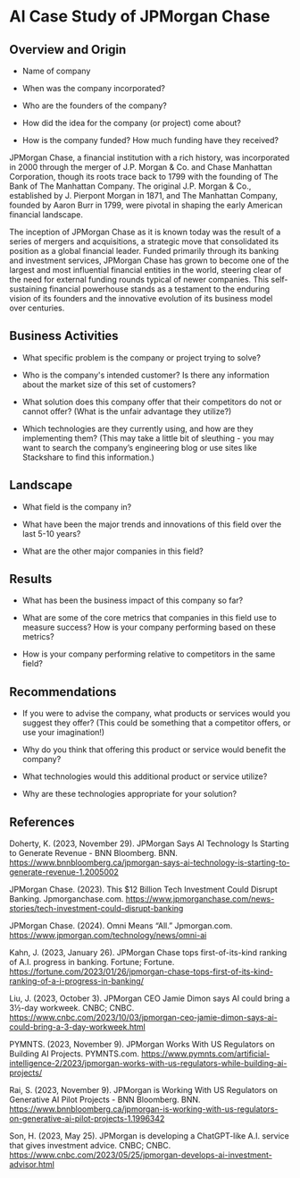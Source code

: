 # AI Case Study of JPMorgan Chase

## Overview and Origin

* Name of company

* When was the company incorporated?

* Who are the founders of the company?

* How did the idea for the company (or project) come about?

* How is the company funded? How much funding have they received?

JPMorgan Chase, a financial institution with a rich history, was incorporated in 2000 through the merger of J.P. Morgan & Co. and Chase Manhattan Corporation, though its roots trace back to 1799 with the founding of The Bank of The Manhattan Company. The original J.P. Morgan & Co., established by J. Pierpont Morgan in 1871, and The Manhattan Company, founded by Aaron Burr in 1799, were pivotal in shaping the early American financial landscape. 

The inception of JPMorgan Chase as it is known today was the result of a series of mergers and acquisitions, a strategic move that consolidated its position as a global financial leader. Funded primarily through its banking and investment services, JPMorgan Chase has grown to become one of the largest and most influential financial entities in the world, steering clear of the need for external funding rounds typical of newer companies. This self-sustaining financial powerhouse stands as a testament to the enduring vision of its founders and the innovative evolution of its business model over centuries.


## Business Activities

* What specific problem is the company or project trying to solve?

* Who is the company's intended customer? Is there any information about the market size of this set of customers?

* What solution does this company offer that their competitors do not or cannot offer? (What is the unfair advantage they utilize?)

* Which technologies are they currently using, and how are they implementing them? (This may take a little bit of sleuthing - you may want to search the company’s engineering blog or use sites like Stackshare to find this information.)

## Landscape

* What field is the company in?

* What have been the major trends and innovations of this field over the last 5-10 years?

* What are the other major companies in this field?

## Results

* What has been the business impact of this company so far?

* What are some of the core metrics that companies in this field use to measure success? How is your company performing based on these metrics?

* How is your company performing relative to competitors in the same field?

## Recommendations

* If you were to advise the company, what products or services would you suggest they offer? (This could be something that a competitor offers, or use your imagination!)

* Why do you think that offering this product or service would benefit the company?

* What technologies would this additional product or service utilize?

* Why are these technologies appropriate for your solution?

## References

Doherty, K. (2023, November 29). JPMorgan Says AI Technology Is Starting to Generate Revenue - BNN Bloomberg. BNN. https://www.bnnbloomberg.ca/jpmorgan-says-ai-technology-is-starting-to-generate-revenue-1.2005002

JPMorgan Chase. (2023). This $12 Billion Tech Investment Could Disrupt Banking. Jpmorganchase.com. https://www.jpmorganchase.com/news-stories/tech-investment-could-disrupt-banking

JPMorgan Chase. (2024). Omni Means “All.” Jpmorgan.com. https://www.jpmorgan.com/technology/news/omni-ai

Kahn, J. (2023, January 26). JPMorgan Chase tops first-of-its-kind ranking of A.I. progress in banking. Fortune; Fortune. https://fortune.com/2023/01/26/jpmorgan-chase-tops-first-of-its-kind-ranking-of-a-i-progress-in-banking/

Liu, J. (2023, October 3). JPMorgan CEO Jamie Dimon says AI could bring a 3½-day workweek. CNBC; CNBC. https://www.cnbc.com/2023/10/03/jpmorgan-ceo-jamie-dimon-says-ai-could-bring-a-3-day-workweek.html

PYMNTS. (2023, November 9). JPMorgan Works With US Regulators on Building AI Projects. PYMNTS.com. https://www.pymnts.com/artificial-intelligence-2/2023/jpmorgan-works-with-us-regulators-while-building-ai-projects/

Rai, S. (2023, November 9). JPMorgan is Working With US Regulators on Generative AI Pilot Projects - BNN Bloomberg. BNN. https://www.bnnbloomberg.ca/jpmorgan-is-working-with-us-regulators-on-generative-ai-pilot-projects-1.1996342

Son, H. (2023, May 25). JPMorgan is developing a ChatGPT-like A.I. service that gives investment advice. CNBC; CNBC. https://www.cnbc.com/2023/05/25/jpmorgan-develops-ai-investment-advisor.html
